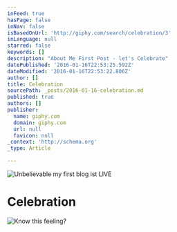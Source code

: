 ```yaml
---
inFeed: true
hasPage: false
inNav: false
isBasedOnUrl: 'http://giphy.com/search/celebration/3'
inLanguage: null
starred: false
keywords: []
description: "About Me First Post - let's Celebrate"
datePublished: '2016-01-16T22:53:25.592Z'
dateModified: '2016-01-16T22:53:22.806Z'
author: []
title: Celebration
sourcePath: _posts/2016-01-16-celebration.md
published: true
authors: []
publisher:
  name: giphy.com
  domain: giphy.com
  url: null
  favicon: null
_context: 'http://schema.org'
_type: Article

---
```

![Unbelievable my first blog ist LIVE](https://s3-us-west-2.amazonaws.com/the-grid-img/p/dd157abeddb5836d394da3c156d8f4b65164def7.gif)

# Celebration
![Know this feeling?](https://s3-us-west-2.amazonaws.com/the-grid-img/p/aba5fec925d645f5641a3999f73fe5c8c330a725.gif)